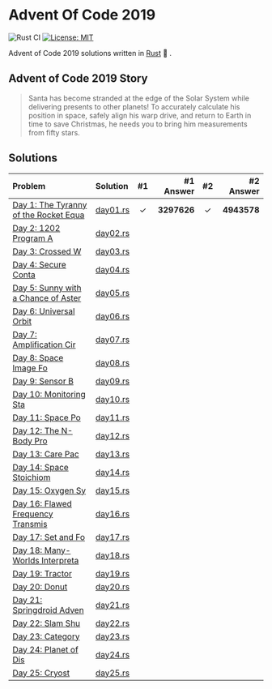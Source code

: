 # Advent Of Code 2019

![Rust CI](https://github.com/barsa2000/AOC2019/workflows/Rust%20CI/badge.svg) [![License: MIT](https://img.shields.io/badge/License-MIT-yellow.svg)](https://opensource.org/licenses/MIT)

Advent of Code 2019 solutions written in [Rust](https://www.rust-lang.org/) :crab: .

## Advent of Code 2019 Story

> Santa has become stranded at the edge of the Solar System while delivering presents to other planets! To accurately calculate his position in space, safely align his warp drive, and return to Earth in time to save Christmas, he needs you to bring him measurements from fifty stars.

## Solutions

| Problem                                                                      | Solution                 | #1  |          #1 Answer | #2  |           #2 Answer |
| :--------------------------------------------------------------------------- | :----------------------- | :-: | -----------------: | :-: | ------------------: |
| [Day 1: The Tyranny of the Rocket Equa](https://adventofcode.com/2019/day/1) | [day01.rs](src/day01.rs) |  ✓  |       **3297626**  |  ✓  |         **4943578** |
| [Day 2: 1202 Program A](https://adventofcode.com/2019/day/2)                 | [day02.rs](src/day02.rs) |     |                    |     |                     |
| [Day 3: Crossed W](https://adventofcode.com/2019/day/3)                      | [day03.rs](src/day03.rs) |     |                    |     |                     |
| [Day 4: Secure Conta](https://adventofcode.com/2019/day/4)                   | [day04.rs](src/day04.rs) |     |                    |     |                     |
| [Day 5: Sunny with a Chance of Aster](https://adventofcode.com/2019/day/5)   | [day05.rs](src/day05.rs) |     |                    |     |                     |
| [Day 6: Universal Orbit](https://adventofcode.com/2019/day/6)                | [day06.rs](src/day06.rs) |     |                    |     |                     |
| [Day 7: Amplification Cir](https://adventofcode.com/2019/day/7)              | [day07.rs](src/day07.rs) |     |                    |     |                     |
| [Day 8: Space Image Fo](https://adventofcode.com/2019/day/8)                 | [day08.rs](src/day08.rs) |     |                    |     |                     |
| [Day 9: Sensor B](https://adventofcode.com/2019/day/9)                       | [day09.rs](src/day09.rs) |     |                    |     |                     |
| [Day 10: Monitoring Sta](https://adventofcode.com/2019/day/10)               | [day10.rs](src/day10.rs) |     |                    |     |                     |
| [Day 11: Space Po](https://adventofcode.com/2019/day/11)                     | [day11.rs](src/day11.rs) |     |                    |     |                     |
| [Day 12: The N-Body Pro](https://adventofcode.com/2019/day/12)               | [day12.rs](src/day12.rs) |     |                    |     |                     |
| [Day 13: Care Pac](https://adventofcode.com/2019/day/13)                     | [day13.rs](src/day13.rs) |     |                    |     |                     |
| [Day 14: Space Stoichiom](https://adventofcode.com/2019/day/14)              | [day14.rs](src/day14.rs) |     |                    |     |                     |
| [Day 15: Oxygen Sy](https://adventofcode.com/2019/day/15)                    | [day15.rs](src/day15.rs) |     |                    |     |                     |
| [Day 16: Flawed Frequency Transmis](https://adventofcode.com/2019/day/16)    | [day16.rs](src/day16.rs) |     |                    |     |                     |
| [Day 17: Set and Fo](https://adventofcode.com/2019/day/17)                   | [day17.rs](src/day17.rs) |     |                    |     |                     |
| [Day 18: Many-Worlds Interpreta](https://adventofcode.com/2019/day/18)       | [day18.rs](src/day18.rs) |     |                    |     |                     |
| [Day 19: Tractor](https://adventofcode.com/2019/day/19)                      | [day19.rs](src/day19.rs) |     |                    |     |                     |
| [Day 20: Donut](https://adventofcode.com/2019/day/20)                        | [day20.rs](src/day20.rs) |     |                    |     |                     |
| [Day 21: Springdroid Adven](https://adventofcode.com/2019/day/21)            | [day21.rs](src/day21.rs) |     |                    |     |                     |
| [Day 22: Slam Shu](https://adventofcode.com/2019/day/22)                     | [day22.rs](src/day22.rs) |     |                    |     |                     |
| [Day 23: Category](https://adventofcode.com/2019/day/23)                     | [day23.rs](src/day23.rs) |     |                    |     |                     |
| [Day 24: Planet of Dis](https://adventofcode.com/2019/day/24)                | [day24.rs](src/day24.rs) |     |                    |     |                     |
| [Day 25: Cryost](https://adventofcode.com/2019/day/25)                       | [day25.rs](src/day25.rs) |     |                    |     |                     |